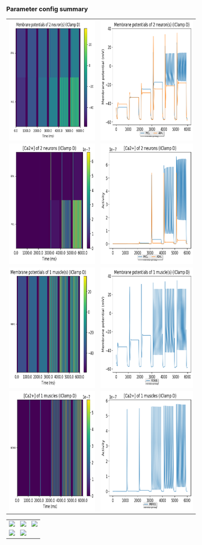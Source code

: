 ### Parameter config summary 
<table>

<tr>
  <td><a href="neurons_D_IClamp.png"><img alt=" " src="neurons_D_IClamp.png" height="320"/></a></td>
  <td><a href="traces_neuron_IClamp_D.png"><img alt=" " src="traces_neuron_IClamp_D.png" height="320"/></a></td>
</tr>

<tr>
  <td><a href="neuron_activity_D_IClamp.png"><img alt=" " src="neuron_activity_D_IClamp.png" height="320"/></a></td>
  <td><a href="traces_neuron_activity_IClamp_D.png"><img alt=" " src="traces_neuron_activity_IClamp_D.png" height="320"/></a></td>
</tr>

<tr>
  <td><a href="muscles_D_IClamp.png"><img alt=" " src="muscles_D_IClamp.png" height="320"/></a></td>
  <td><a href="traces_muscles_IClamp_D.png"><img alt=" " src="traces_muscles_IClamp_D.png" height="320"/></a></td>
</tr>

<tr>
  <td><a href="muscle_activity_D_IClamp.png"><img alt=" " src="muscle_activity_D_IClamp.png" height="320"/></a></td>
  <td><a href="traces_muscles_activity_IClamp_D.png"><img alt=" " src="traces_muscles_activity_IClamp_D.png" height="320"/></a></td>
</tr>
</table>
<table>

<tr><td><a href="c302_D_IClamp_exc_to_neurons.png"><img alt=" " src="c302_D_IClamp_exc_to_neurons.png" height="320"/></a></td>

  <td><a href="c302_D_IClamp_inh_to_neurons.png"><img alt=" " src="c302_D_IClamp_inh_to_neurons.png" height="320"/></a></td>

  <td><a href="c302_D_IClamp_elec_to_neurons.png"><img alt=" " src="c302_D_IClamp_elec_to_neurons.png" height="320"/></a></td></tr>

<tr><td><a href="c302_D_IClamp_exc_to_muscles.png"><img alt=" " src="c302_D_IClamp_exc_to_muscles.png" height="320"/></a></td>

  <td><a href="c302_D_IClamp_inh_to_muscles.png"><img alt=" " src="c302_D_IClamp_inh_to_muscles.png" height="320"/></a></td></tr>
</table>
